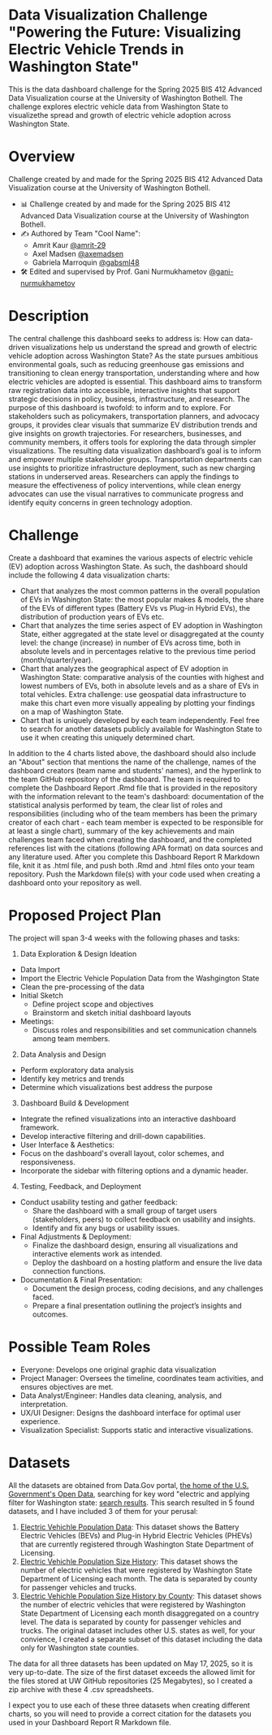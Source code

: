 # Data Visualization Challenge "Powering the Future: Visualizing Electric Vehicle Trends in Washington State"

This is the data dashboard challenge for the Spring 2025 BIS 412 Advanced Data Visualization course at the University of Washington Bothell. The challenge explores electric vehicle data from Washington State to visualizethe spread and growth of electric vehicle adoption across Washington State.


# Overview

Challenge created by and made for the Spring 2025 BIS 412 Advanced Data Visualization course at the University of Washington Bothell.

- 📊 Challenge created by and made for the Spring 2025 BIS 412 Advanced Data Visualization course at the University of Washington Bothell.
- ✍️ Authored by Team "Cool Name":
    - Amrit Kaur [@amrit-29](https://github.com/amrit-29)
    - Axel Madsen [@axemadsen](https://github.com/axemadsen)
    - Gabriela Marroquin [@gabsml48](https://github.com/gabsml48)
- 🛠️ Edited and supervised by Prof. Gani Nurmukhametov [@gani-nurmukhametov](https://github.com/gani-nurmukhametov)


# Description

The central challenge this dashboard seeks to address is: How can data-driven visualizations help us understand the spread and growth of electric vehicle adoption across Washington State?
As the state pursues ambitious environmental goals, such as reducing greenhouse gas emissions and transitioning to clean energy transportation, understanding where and how electric vehicles are adopted is essential. This dashboard aims to transform raw registration data into accessible, interactive insights that support strategic decisions in policy, business, infrastructure, and research.
The purpose of this dashboard is twofold: to inform and to explore. For stakeholders such as policymakers, transportation planners, and advocacy groups, it provides clear visuals that summarize EV distribution trends and give insights on growth trajectories. For researchers, businesses, and community members, it offers tools for exploring the data through simpler visualizations.
The resulting data visualization dashboard’s goal is to inform and empower multiple stakeholder groups. Transportation departments can use insights to prioritize infrastructure deployment, such as new charging stations in underserved areas. Researchers can apply the findings to measure the effectiveness of policy interventions, while clean energy advocates can use the visual narratives to communicate progress and identify equity concerns in green technology adoption.


# Challenge

Create a dashboard that examines the various aspects of electric vehicle (EV) adoption across Washington State. As such, the dashboard should include the following 4 data visualization charts:
- Chart that analyzes the most common patterns in the overall population of EVs in Washington State: the most popular makes & models, the share of the EVs of different types (Battery EVs vs Plug-in Hybrid EVs), the distribution of production years of EVs etc.
- Chart that analyzes the time series aspect of EV adoption in Washington State, either aggregated at the state level or disaggregated at the county level: the change (increase) in number of EVs across time, both in absolute levels and in percentages relative to the previous time period (month/quarter/year).
- Chart that analyzes the geographical aspect of EV adoption in Washington State: comparative analysis of the counties with highest and lowest numbers of EVs, both in absolute levels and as a share of EVs in total vehicles. Extra challenge: use geospatial data infrastructure to make this chart even more visually appealing by plotting your findings on a map of Washington State.
- Chart that is uniquely developed by each team independently. Feel free to search for another datasets publicly available for Washington State to use it when creating this uniquely determined chart.

In addition to the 4 charts listed above, the dashboard should also include an "About" section that mentions the name of the challenge, names of the dashboard creators (team name and students' names), and the hyperlink to the team GitHub repository of the dashboard. The team is required to complete the Dashboard Report .Rmd file that is provided in the repository with the information relevant to the team's dashboard: documentation of the statistical analysis performed by team, the clear list of roles and responsibilities (including who of the team members has been the primary creator of each chart - each team member is expected to be responsible for at least a single chart), summary of the key achievements and main challenges team faced when creating the dashboard, and the completed references list with the citations (following APA format) on data sources and any literature used. After you complete this Dashboard Report R Markdown file, knit it as .html file, and push both .Rmd and .html files onto your team repository. Push the Markdown file(s) with your code used when creating a dashboard onto your repository as well.


# Proposed Project Plan

The project will span 3-4 weeks with the following phases and tasks:

1. Data Exploration & Design Ideation
-	Data Import
  -	Import the Electric Vehicle Population Data from the Washgington State
  - Clean the pre-processing of the data
- Initial Sketch
  - Define project scope and objectives
  - Brainstorm and sketch initial dashboard layouts
- Meetings:
  -	Discuss roles and responsibilities and set communication channels among team members.
2. Data Analysis and Design
  -	Perform exploratory data analysis
  -	Identify key metrics and trends
  -	Determine which visualizations best address the purpose
3. Dashboard Build & Development
  - Integrate the refined visualizations into an interactive dashboard framework. 
  - Develop interactive filtering and drill-down capabilities.
  - User Interface & Aesthetics:
  - Focus on the dashboard's overall layout, color schemes, and responsiveness.
  - Incorporate the sidebar with filtering options and a dynamic header.     
4. Testing, Feedback, and Deployment
- Conduct usability testing and gather feedback:
    - Share the dashboard with a small group of target users (stakeholders, peers) to collect feedback on usability and insights.
    - Identify and fix any bugs or usability issues.
- Final Adjustments & Deployment:
    - Finalize the dashboard design, ensuring all visualizations and interactive elements work as intended.
    - Deploy the dashboard on a hosting platform and ensure the live data connection functions.
- Documentation & Final Presentation:
    - Document the design process, coding decisions, and any challenges faced.
    - Prepare a final presentation outlining the project’s insights and outcomes.


# Possible Team Roles

-	Everyone: Develops one original graphic data visualization
-	Project Manager: Oversees the timeline, coordinates team activities, and ensures objectives are met.
-	Data Analyst/Engineer: Handles data cleaning, analysis, and interpretation.
-	UX/UI Designer: Designs the dashboard interface for optimal user experience.
-	Visualization Specialist: Supports static and interactive visualizations.


# Datasets

All the datasets are obtained from Data.Gov portal, [the home of the U.S. Government's Open Data](https://data.gov/), searching for key word "electric and applying filter for Washington state: [search results](https://catalog.data.gov/organization/state-of-washington?q=electric). This search resulted in 5 found datasets, and I have included 3 of them for your perusal:

1. [Electric Vehichle Population Data](https://catalog.data.gov/dataset/electric-vehicle-population-data): This dataset shows the Battery Electric Vehicles (BEVs) and Plug-in Hybrid Electric Vehicles (PHEVs) that are currently registered through Washington State Department of Licensing.
2. [Electric Vehichle Population Size History](https://catalog.data.gov/dataset/electric-vehicle-population-size-history): This dataset shows the number of electric vehicles that were registered by Washington State Department of Licensing each month. The data is separated by county for passenger vehicles and trucks.
3. [Electric Vehichle Population Size History by County](https://catalog.data.gov/dataset/electric-vehicle-population-size-history-by-county): This dataset shows the number of electric vehicles that were registered by Washington State Department of Licensing each month disaggregated on a country level. The data is separated by county for passenger vehicles and trucks. The original dataset includes other U.S. states as well, for your convience, I created a separate subset of this dataset including the data only for Washington state counties. 

The data for all three datasets has been updated on May 17, 2025, so it is very up-to-date. The size of the first dataset exceeds the allowed limit for the files stored at UW GitHub repositories (25 Megabytes), so I created a zip archive with these 4 .csv spreadsheets.

I expect you to use each of these three datasets when creating different charts, so you will need to provide a correct citation for the datasets you used in your Dashboard Report R Markdown file. 
